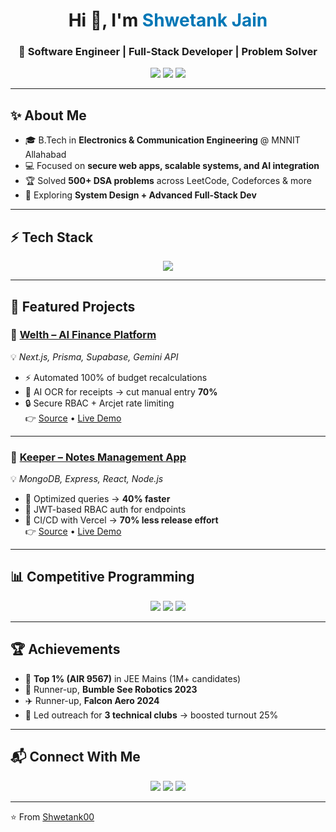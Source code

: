 <!-- Profile Header -->
<h1 align="center">Hi 👋, I'm <span style="color:#0077b6;">Shwetank Jain</span></h1>
<h3 align="center">🚀 Software Engineer | Full-Stack Developer | Problem Solver</h3>

<p align="center">
  <a href="https://portfolio-shwetank.vercel.app/"><img src="https://img.shields.io/badge/🌐 Portfolio-0077b6?style=for-the-badge&logo=google-chrome&logoColor=white" /></a>
  <a href="https://www.linkedin.com/in/shwetank00/"><img src="https://img.shields.io/badge/LinkedIn-0A66C2?style=for-the-badge&logo=linkedin&logoColor=white" /></a>
  <a href="https://github.com/Shwetank00"><img src="https://img.shields.io/badge/GitHub-121011?style=for-the-badge&logo=github&logoColor=white" /></a>
</p>

---

## ✨ About Me

- 🎓 B.Tech in **Electronics & Communication Engineering** @ MNNIT Allahabad
- 💻 Focused on **secure web apps, scalable systems, and AI integration**
- 🏆 Solved **500+ DSA problems** across LeetCode, Codeforces & more
- 🌱 Exploring **System Design + Advanced Full-Stack Dev**

---

## ⚡ Tech Stack

<p align="center">
  <img src="https://skillicons.dev/icons?i=cpp,js,react,nextjs,nodejs,express,tailwind,prisma,mongodb,postgres,git,vercel,aws" />
</p>

---

## 🚀 Featured Projects

### 🔹 [Welth – AI Finance Platform](https://welth-shwetank.vercel.app/)

💡 _Next.js, Prisma, Supabase, Gemini API_

- ⚡ Automated 100% of budget recalculations
- 🧠 AI OCR for receipts → cut manual entry **70%**
- 🔒 Secure RBAC + Arcjet rate limiting  
  👉 [Source](https://github.com/Shwetank00/welth) • [Live Demo](https://welth-shwetank.vercel.app/)

---

### 🔹 [Keeper – Notes Management App](https://keeper-shwetank.vercel.app/)

💡 _MongoDB, Express, React, Node.js_

- 🚀 Optimized queries → **40% faster**
- 🔑 JWT-based RBAC auth for endpoints
- 🔄 CI/CD with Vercel → **70% less release effort**  
  👉 [Source](https://github.com/Shwetank00/keeper) • [Live Demo](https://keeper-shwetank.vercel.app/)

---

## 📊 Competitive Programming

<p align="center">
  <a href="https://leetcode.com/u/shwetank00/"><img src="https://img.shields.io/badge/LeetCode-FFA116?style=for-the-badge&logo=leetcode&logoColor=white" /></a>
  <a href="https://codeforces.com/profile/shwetank00"><img src="https://img.shields.io/badge/Codeforces-1F8ACB?style=for-the-badge&logo=codeforces&logoColor=white" /></a>
  <a href="https://codolio.com/profile/shwetank00"><img src="https://img.shields.io/badge/Codolio-28a745?style=for-the-badge&logo=codeium&logoColor=white" /></a>
</p>

---

## 🏆 Achievements

- 🥇 **Top 1% (AIR 9567)** in JEE Mains (1M+ candidates)
- 🤖 Runner-up, **Bumble See Robotics 2023**
- ✈️ Runner-up, **Falcon Aero 2024**
- 🎯 Led outreach for **3 technical clubs** → boosted turnout 25%

---

## 📬 Connect With Me

<p align="center">
  <a href="mailto:shwetankjain00@gmail.com"><img src="https://img.shields.io/badge/Email-D14836?style=for-the-badge&logo=gmail&logoColor=white" /></a>
  <a href="https://portfolio-shwetank.vercel.app/"><img src="https://img.shields.io/badge/Portfolio-0077b6?style=for-the-badge&logo=vercel&logoColor=white" /></a>
  <a href="https://www.linkedin.com/in/shwetank00/"><img src="https://img.shields.io/badge/LinkedIn-0A66C2?style=for-the-badge&logo=linkedin&logoColor=white" /></a>
</p>

---

⭐️ From [Shwetank00](https://github.com/Shwetank00)
